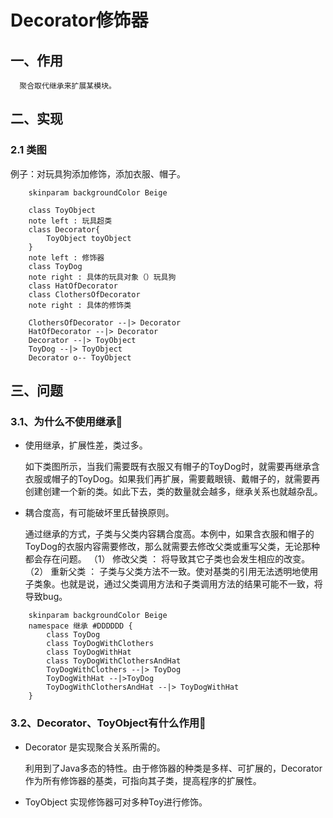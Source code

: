 # Decorator修饰器

## 一、作用

      聚合取代继承来扩展某模块。

## 二、实现

### 2.1 类图

例子：对玩具狗添加修饰，添加衣服、帽子。

```puml
    skinparam backgroundColor Beige

    class ToyObject
    note left : 玩具超类
    class Decorator{
        ToyObject toyObject
    }
    note left : 修饰器
    class ToyDog
    note right : 具体的玩具对象（）玩具狗
    class HatOfDecorator
    class ClothersOfDecorator
    note right : 具体的修饰类

    ClothersOfDecorator --|> Decorator
    HatOfDecorator --|> Decorator
    Decorator --|> ToyObject
    ToyDog --|> ToyObject
    Decorator o-- ToyObject
```

## 三、问题

### 3.1、为什么不使用继承🤔

- 使用继承，扩展性差，类过多。

  如下类图所示，当我们需要既有衣服又有帽子的ToyDog时，就需要再继承含衣服或帽子的ToyDog。如果我们再扩展，需要戴眼镜、戴帽子的，就需要再创建创建一个新的类。如此下去，类的数量就会越多，继承关系也就越杂乱。

- 耦合度高，有可能破坏里氏替换原则。

    通过继承的方式，子类与父类内容耦合度高。本例中，如果含衣服和帽子的ToyDog的衣服内容需要修改，那么就需要去修改父类或重写父类，无论那种都会存在问题。
    （1） 修改父类 ： 将导致其它子类也会发生相应的改变。
    （2） 重新父类 ： 子类与父类方法不一致。使对基类的引用无法透明地使用子类象。也就是说，通过父类调用方法和子类调用方法的结果可能不一致，将导致bug。

```puml
    skinparam backgroundColor Beige
    namespace 继承 #DDDDDD {
        class ToyDog
        class ToyDogWithClothers
        class ToyDogWithHat
        class ToyDogWithClothersAndHat
        ToyDogWithClothers --|> ToyDog
        ToyDogWithHat --|>ToyDog
        ToyDogWithClothersAndHat --|> ToyDogWithHat
    }

```

### 3.2、Decorator、ToyObject有什么作用🤔

- Decorator 是实现聚合关系所需的。

    利用到了Java多态的特性。由于修饰器的种类是多样、可扩展的，Decorator作为所有修饰器的基类，可指向其子类，提高程序的扩展性。

- ToyObject 实现修饰器可对多种Toy进行修饰。
